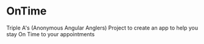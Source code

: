 # OnTime
Triple A's (Anonymous Angular Anglers) Project to create an app to help you stay On Time to your appointments
